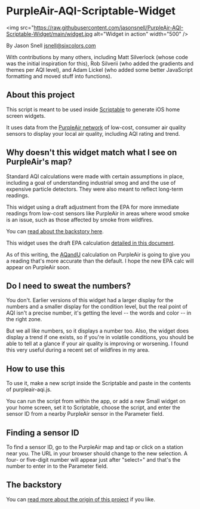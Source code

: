 # PurpleAir-AQI-Scriptable-Widget

<img src="https://raw.githubusercontent.com/jasonsnell/PurpleAir-AQI-Scriptable-Widget/main/widget.jpg alt="Widget in action" width="500" />

By Jason Snell <jsnell@sixcolors.com>

With contributions by many others, including Matt Silverlock (whose code was the initial inspiration for this), Rob Silverii (who added the gradients and themes per AQI level), and Adam Lickel (who added some better JavaScript formatting and moved stuff into functions).

## About this project

This script is meant to be used inside [Scriptable](https://scriptable.app) to generate iOS home screen widgets.

It uses data from the [PurpleAir network](https://www2.purpleair.com) of low-cost, consumer air quality sensors to display your local air quality, including AQI rating and trend.

## Why doesn't this widget match what I see on PurpleAir's map?

Standard AQI calculations were made with certain assumptions in place, including a goal of understanding industrial smog and and the use of expensive particle detectors. They were also meant to reflect long-term readings.

This widget using a draft adjustment from the EPA for more immediate readings from low-cost sensors like PurpleAir in areas where wood smoke is an issue, such as those affected by smoke from wildfires.

You can [read about the backstory here](https://thebolditalic.com/understanding-purpleair-vs-airnow-gov-measurements-of-wood-smoke-pollution-562923a55226).

This widget uses the draft EPA calculation [detailed in this document](https://cfpub.epa.gov/si/si_public_record_report.cfm?dirEntryId=349513&Lab=CEMM&simplesearch=0&showcriteria=2&sortby=pubDate&timstype=&datebeginpublishedpresented=08/25/2018).

As of this writing, the [AQandU](https://climatechange.ucdavis.edu/what-can-i-do/making-sense-of-air-quality-sensors-an-aqi-explainer/) calculation on PurpleAir is going to give you a reading that's more accurate than the default. I hope the new EPA calc will appear on PurpleAir soon.

## Do I need to sweat the numbers?

You don't. Earlier versions of this widget had a larger display for the numbers and a smaller display for the condition level, but the real point of AQI isn't a precise number, it's getting the level -- the words and color -- in the right zone.

But we all like numbers, so it displays a number too. Also, the widget does display a trend if one exists, so if you're in volatile conditions, you should be able to tell at a glance if your air quality is improving or worsening. I found this very useful during a recent set of wildfires in my area.

## How to use this

To use it, make a new script inside the Scriptable and paste in the contents of purpleair-aqi.js. 

You can run the script from within the app, or add a new Small widget on your home screen, set it to Scriptable, choose the script, and enter the sensor ID from a nearby PurpleAir sensor in the Parameter field.

## Finding a sensor ID

To find a sensor ID, go to the PurpleAir map and tap or click on a station near you. The URL in your browser should change to the new selection. A four- or five-digit number will appear just after "select=" and that's the number to enter in to the Parameter field.

## The backstory

You can [read more about the origin of this project](https://sixcolors.com/post/2020/08/how-bad-is-the-air-out-there/) if you like.



